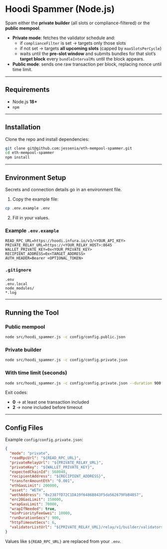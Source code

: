 # Hoodi Spammer (Node.js)

Spam either the **private builder** (all slots or compliance-filtered) or the **public mempool**.

- **Private mode**: fetches the validator schedule and:
  - if `complianceFilter` is set → targets only those slots  
  - if not set → targets **all upcoming slots** (capped by `maxSlotsPerCycle`)  
  - waits until the **pre-slot window** and submits bundles for that slot’s **target block** every `bundleIntervalMs` until the block appears.
- **Public mode**: sends one raw transaction per block, replacing nonce until time limit.

---

## Requirements
- Node.js **18+**
- `npm`

---

## Installation
Clone the repo and install dependencies:

```bash
git clone git@github.com:jessenia/eth-mempool-spammer.git
cd eth-mempool-spammer
npm install
```

---

## Environment Setup

Secrets and connection details go in an environment file.

1. Copy the example file:
```bash
cp .env.example .env
```

2. Fill in your values.

### Example `.env.example`
```dotenv
READ_RPC_URL=https://hoodi.infura.io/v3/<YOUR_API_KEY>
PRIVATE_RELAY_URL=https://<YOUR_RELAY_HOST>:8645
WALLET_PRIVATE_KEY=0x<YOUR_PRIVATE_KEY>
RECIPIENT_ADDRESS=0x<TARGET_ADDRESS>
AUTH_HEADER=Bearer <OPTIONAL_TOKEN>
```

### `.gitignore`
```gitignore
.env
.env.local
node_modules/
*.log
```

---

## Running the Tool

### Public mempool
```bash
node src/hoodi_spammer.js -c config/config.public.json
```

### Private builder
```bash
node src/hoodi_spammer.js -c config/config.private.json
```

### With time limit (seconds)
```bash
node src/hoodi_spammer.js -c config/config.private.json --duration 900
```

Exit codes:
- **0** → at least one transaction included  
- **2** → none included before timeout  

---

## Config Files

Example `config/config.private.json`:

```json
{
  "mode": "private",
  "readRpcUrl": "${READ_RPC_URL}",
  "privateRelayUrl": "${PRIVATE_RELAY_URL}",
  "privateKey": "${WALLET_PRIVATE_KEY}",
  "expectedChainId": 560048,
  "recipientAddress": "${RECIPIENT_ADDRESS}",
  "transferAmountEth": "0.001",
  "ethGasLimit": 200000,
  "asset": "WETH",
  "wethAddress": "0x2387fD72C1DA19f6486B843F5da562679FbB4057",
  "erc20GasLimit": 150000,
  "wrapGasLimit": 70000,
  "wrapIfNeeded": true,
  "minPriorityFeeGwei": 10000,
  "runDurationSecs": 900,
  "httpTimeoutSecs": 6,
  "validatorListUrl": "${PRIVATE_RELAY_URL}/relay/v1/builder/validators"
}
```

Values like `${READ_RPC_URL}` are replaced from your `.env`.


